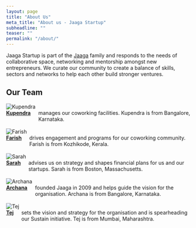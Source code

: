 ```yaml
---
layout: page
title: "About Us"
meta_title: "About us - Jaaga Startup"
subheadline: ""
teaser: ""
permalink: "/about/"
---
```


Jaaga Startup is part of the [Jaaga](http://jaaga.in) family and responds to the needs of collaborative space, networking and mentorship amongst new entrepreneurs. We curate our community to create a balance of skills, sectors and networks to help each other build stronger ventures.


## Our Team

<div class="row">
  <div class="large-6 columns">
  	<img src="{{ site.url }}{{ site.baseurl }}/images/kupendra.png" alt="Kupendra">
  </div>
  <div class="large-6 columns">
  	<b><a href="https://www.facebook.com/kupendra.kumar.90">Kupendra</a></b> manages our coworking facilities. Kupendra is from Bangalore, Karnataka.
  </div>
</div>
<br>

<div class="row">
  <div class="large-6 columns">
  	<img src="{{ site.url }}{{ site.baseurl }}/images/farish.png" alt="Farish">
  </div>
  <div class="large-6 columns">
  	<b><a href="https://www.linkedin.com/in/farishcv">Farish</a></b> drives engagement and programs for our coworking community. Farish is from Kozhikode, Kerala.
  </div>
</div>
<br>

<div class="row">
  <div class="large-6 columns">
  	<img src="{{ site.url }}{{ site.baseurl }}/images/sarah.png" alt="Sarah">
  </div>
  <div class="large-6 columns">
  	<b><a href="https://in.linkedin.com/in/sarah-donnelly-patel-b69aa01">Sarah</a></b> advises us on strategy and shapes financial plans for us and our startups. Sarah is from Boston, Massachusetts.
  </div>
</div>
<br>

<div class="row">
  <div class="large-6 columns">
  	<img src="{{ site.url }}{{ site.baseurl }}/images/archana.png" alt="Archana">
  </div>
  <div class="large-6 columns">
  	<b><a href="https://in.linkedin.com/in/archana-prasad-5312531">Archana</a></b> founded Jaaga in 2009 and helps guide the vision for the organisation. Archana is from Bangalore, Karnataka.
  </div>
</div>
<br>

<div class="row">
  <div class="large-6 columns">
  	<img src="{{ site.url }}{{ site.baseurl }}/images/tej.png" alt="Tej">
  </div>
  <div class="large-6 columns">
  	<b><a href="https://in.linkedin.com/in/tejpochiraju">Tej</a></b> sets the vision and strategy for the organisation and is spearheading our Sustain initiative. Tej is from Mumbai, Maharashtra.
  </div>
</div>
